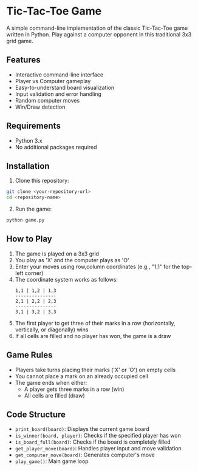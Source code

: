# Tic-Tac-Toe Game

A simple command-line implementation of the classic Tic-Tac-Toe game written in Python. Play against a computer opponent in this traditional 3x3 grid game.

## Features

- Interactive command-line interface
- Player vs Computer gameplay
- Easy-to-understand board visualization
- Input validation and error handling
- Random computer moves
- Win/Draw detection

## Requirements

- Python 3.x
- No additional packages required

## Installation

1. Clone this repository:
```bash
git clone <your-repository-url>
cd <repository-name>
```

2. Run the game:
```bash
python game.py
```

## How to Play

1. The game is played on a 3x3 grid
2. You play as 'X' and the computer plays as 'O'
3. Enter your moves using row,column coordinates (e.g., "1,1" for the top-left corner)
4. The coordinate system works as follows:
   ```
   1,1 | 1,2 | 1,3
   ---------------
   2,1 | 2,2 | 2,3
   ---------------
   3,1 | 3,2 | 3,3
   ```
5. The first player to get three of their marks in a row (horizontally, vertically, or diagonally) wins
6. If all cells are filled and no player has won, the game is a draw

## Game Rules

- Players take turns placing their marks ('X' or 'O') on empty cells
- You cannot place a mark on an already occupied cell
- The game ends when either:
  - A player gets three marks in a row (win)
  - All cells are filled (draw)

## Code Structure

- `print_board(board)`: Displays the current game board
- `is_winner(board, player)`: Checks if the specified player has won
- `is_board_full(board)`: Checks if the board is completely filled
- `get_player_move(board)`: Handles player input and move validation
- `get_computer_move(board)`: Generates computer's move
- `play_game()`: Main game loop
